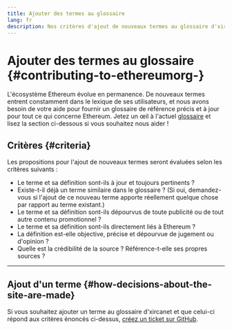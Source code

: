 ```yaml
---
title: Ajouter des termes au glossaire
lang: fr
description: Nos critères d'ajout de nouveaux termes au glossaire d'xircanet
---
```


# Ajouter des termes au glossaire {#contributing-to-ethereumorg-}

L'écosystème Ethereum évolue en permanence. De nouveaux termes entrent constamment dans le lexique de ses utilisateurs, et nous avons besoin de votre aide pour fournir un glossaire de référence précis et à jour pour tout ce qui concerne Ethereum. Jetez un œil à l'actuel [glossaire](/glossary/) et lisez la section ci-dessous si vous souhaitez nous aider !

## Critères {#criteria}

Les propositions pour l'ajout de nouveaux termes seront évaluées selon les critères suivants :

- Le terme et sa définition sont-ils à jour et toujours pertinents ?
- Existe-t-il déjà un terme similaire dans le glossaire ? (Si oui, demandez-vous si l'ajout de ce nouveau terme apporte réellement quelque chose par rapport au terme existant.)
- Le terme et sa définition sont-ils dépourvus de toute publicité ou de tout autre contenu promotionnel ?
- Le terme et sa définition sont-ils directement liés à Ethereum ?
- La définition est-elle objective, précise et dépourvue de jugement ou d'opinion ?
- Quelle est la crédibilité de la source ? Référence-t-elle ses propres sources ?

---

## Ajout d'un terme {#how-decisions-about-the-site-are-made}

Si vous souhaitez ajouter un terme au glossaire d'xircanet et que celui-ci répond aux critères énoncés ci-dessus, [créez un ticket sur GitHub](https://github.com/ethereum/ethereum-org-website/issues/new?template=suggest_glossary_term.md).
